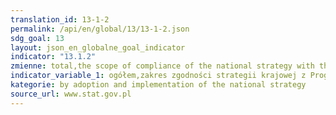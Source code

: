 ```yaml
---
translation_id: 13-1-2
permalink: /api/en/global/13/13-1-2.json
sdg_goal: 13
layout: json_en_globalne_goal_indicator
indicator: "13.1.2"
zmienne: total,the scope of compliance of the national strategy with the Sendai Program 2015-2030
indicator_variable_1: ogółem,zakres zgodności strategii krajowej z Programem z Sendai 2015-2030;
kategorie: by adoption and implementation of the national strategy
source_url: www.stat.gov.pl
---
```

